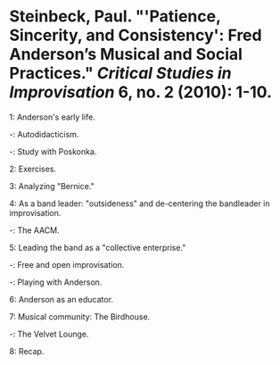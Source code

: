# Steinbeck, Paul. "'Patience, Sincerity, and Consistency': Fred Anderson’s Musical and Social Practices." *Critical Studies in Improvisation* 6, no. 2 (2010): 1-10.  

1: Anderson's early life.  

-: Autodidacticism.  

-: Study with Poskonka.  

2: Exercises.  

3: Analyzing "Bernice."   

4: As a band leader: "outsideness" and de-centering the bandleader in improvisation.  

-: The AACM.  

5: Leading the band as a "collective enterprise."  

-: Free and open improvisation.  

-: Playing with Anderson.  

6: Anderson as an educator.  

7: Musical community: The Birdhouse.  

-: The Velvet Lounge.  

8: Recap.  
